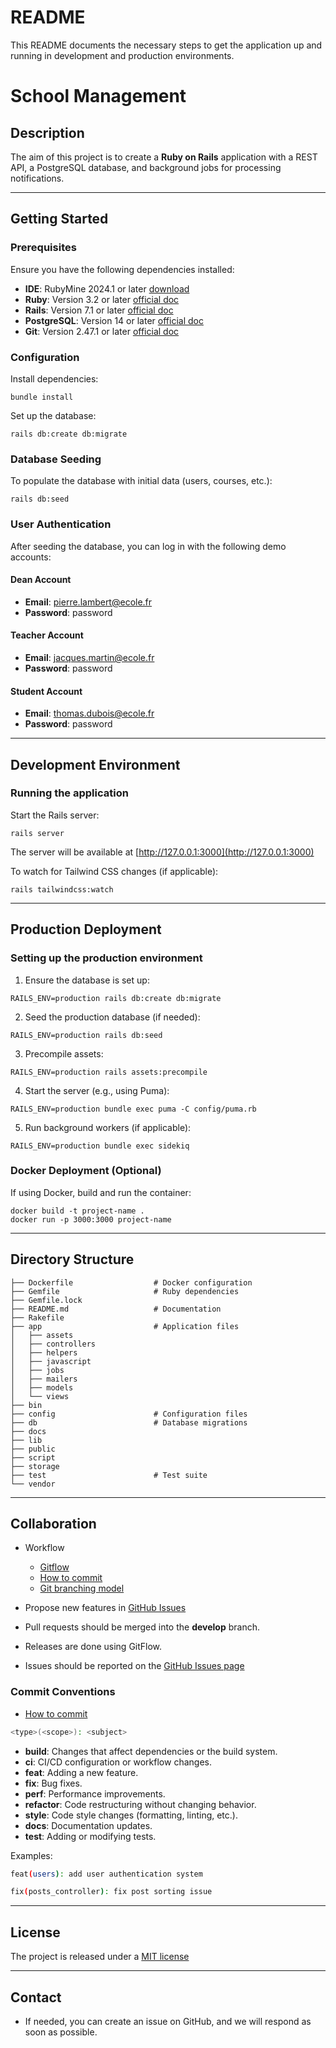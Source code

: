 # README

This README documents the necessary steps to get the application up and running in development and production environments.

# School Management

## Description

The aim of this project is to create a **Ruby on Rails** application with a REST API, a PostgreSQL database, and background jobs for processing notifications.

---

## Getting Started

### Prerequisites

Ensure you have the following dependencies installed:

* **IDE**: RubyMine 2024.1 or later [download](https://www.jetbrains.com/ruby/download/)
* **Ruby**: Version 3.2 or later [official doc](https://www.ruby-lang.org/en/documentation/installation/)
* **Rails**: Version 7.1 or later [official doc](https://rubyonrails.org/)
* **PostgreSQL**: Version 14 or later [official doc](https://www.postgresql.org/download/)
* **Git**: Version 2.47.1 or later [official doc](https://git-scm.com/)

### Configuration

Install dependencies:
````shell
bundle install
````


Set up the database:
````shell
rails db:create db:migrate
````

### Database Seeding

To populate the database with initial data (users, courses, etc.):
````shell
rails db:seed
````

### User Authentication

After seeding the database, you can log in with the following demo accounts:

#### Dean Account
- **Email**: pierre.lambert@ecole.fr
- **Password**: password

#### Teacher Account
- **Email**: jacques.martin@ecole.fr
- **Password**: password

#### Student Account
- **Email**: thomas.dubois@ecole.fr
- **Password**: password

---

## Development Environment

### Running the application

Start the Rails server:
````shell
rails server
````

The server will be available at [http://127.0.0.1:3000](http://127.0.0.1:3000)

To watch for Tailwind CSS changes (if applicable):
````shell
rails tailwindcss:watch
````

---

## Production Deployment

### Setting up the production environment

1. Ensure the database is set up:
````shell
RAILS_ENV=production rails db:create db:migrate
````
2. Seed the production database (if needed):
````shell
RAILS_ENV=production rails db:seed
````
3. Precompile assets:
````shell
RAILS_ENV=production rails assets:precompile
````
4. Start the server (e.g., using Puma):
````shell
RAILS_ENV=production bundle exec puma -C config/puma.rb
````
5. Run background workers (if applicable):
````shell
RAILS_ENV=production bundle exec sidekiq
````

### Docker Deployment (Optional)
If using Docker, build and run the container:
````shell
docker build -t project-name .
docker run -p 3000:3000 project-name
````

---

## Directory Structure

````shell
├── Dockerfile                  # Docker configuration
├── Gemfile                     # Ruby dependencies
├── Gemfile.lock
├── README.md                   # Documentation
├── Rakefile
├── app                         # Application files
│   ├── assets
│   ├── controllers
│   ├── helpers
│   ├── javascript
│   ├── jobs
│   ├── mailers
│   ├── models
│   └── views
├── bin
├── config                      # Configuration files
├── db                          # Database migrations
├── docs
├── lib
├── public
├── script
├── storage
├── test                        # Test suite
└── vendor
````

---

## Collaboration

* Workflow
  * [Gitflow](https://www.atlassian.com/fr/git/tutorials/comparing-workflows/gitflow-workflow)
  * [How to commit](https://www.conventionalcommits.org/en/v1.0.0/)
  * [Git branching model](https://nvie.com/posts/a-successful-git-branching-model/)

* Propose new features in [GitHub Issues](https://github.com/YourOrganization/YourProject/issues)
* Pull requests should be merged into the **develop** branch.
* Releases are done using GitFlow.
* Issues should be reported on the [GitHub Issues page](https://github.com/YourOrganization/YourProject/issues)

### Commit Conventions

* [How to commit](https://www.conventionalcommits.org/en/v1.0.0/)
```bash
<type>(<scope>): <subject>
```

- **build**: Changes that affect dependencies or the build system.
- **ci**: CI/CD configuration or workflow changes.
- **feat**: Adding a new feature.
- **fix**: Bug fixes.
- **perf**: Performance improvements.
- **refactor**: Code restructuring without changing behavior.
- **style**: Code style changes (formatting, linting, etc.).
- **docs**: Documentation updates.
- **test**: Adding or modifying tests.

Examples:
```bash
feat(users): add user authentication system
````
```bash
fix(posts_controller): fix post sorting issue
````

---

## License
The project is released under a [MIT license](https://mit-license.org/)

---

## Contact

* If needed, you can create an issue on GitHub, and we will respond as soon as possible.


